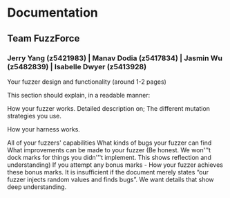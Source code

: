 # Documentation
## Team FuzzForce
### Jerry Yang (z5421983) | Manav Dodia (z5417834) | Jasmin Wu (z5482839) | Isabelle Dwyer (z5413928)

Your fuzzer design and functionality (around 1-2 pages)

This section should explain, in a readable manner:

How your fuzzer works. Detailed description on;
The different mutation strategies you use.

How your harness works.

All of your fuzzers' capabilities
What kinds of bugs your fuzzer can find
What improvements can be made to your fuzzer (Be honest. We won'’'t dock marks for things you didn'’'t implement. This shows reflection and understanding)
If you attempt any bonus marks - How your fuzzer achieves these bonus marks.
It is insufficient if the document merely states “our fuzzer injects random values and finds bugs”. We want details that show deep understanding.
